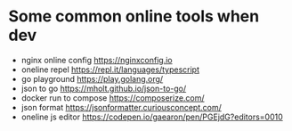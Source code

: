 # Some common online tools when dev


-   nginx online config https://nginxconfig.io
-   oneline repel   https://repl.it/languages/typescript
- go  playground  https://play.golang.org/
-   json to go  https://mholt.github.io/json-to-go/
-  docker run to compose  https://composerize.com/
-  json format  https://jsonformatter.curiousconcept.com/
-   oneline js editor https://codepen.io/gaearon/pen/PGEjdG?editors=0010
